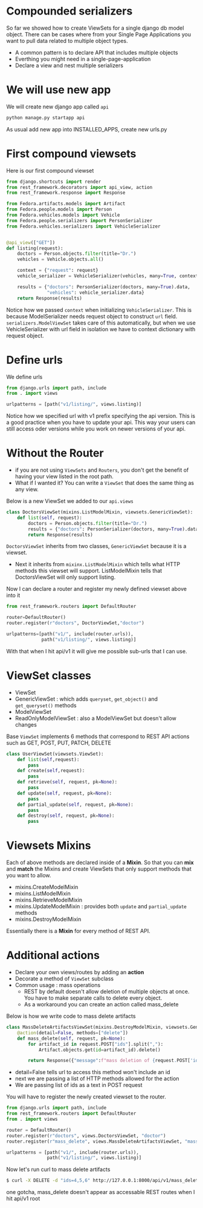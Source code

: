 # Compounded serializers
So far we showed how to create ViewSets for a single django db model object.
There can be cases where from your Single Page Applications you want to pull data related to multiple object types.

- A common pattern is to declare API that includes multiple objects
- Everthing you might need in a single-page-application
- Declare a view and nest multiple serializers

# We will use new app
We will create new django app called ```api```

```bash
python manage.py startapp api
```

As usual add new app into INSTALLED_APPS, create new urls.py

# First compound viewsets

Here is our first compound viewset

```python
from django.shortcuts import render
from rest_framework.decorators import api_view, action
from rest_framework.response import Response

from Fedora.artifacts.models import Artifact
from Fedora.people.models import Person
from Fedora.vehicles.models import Vehicle
from Fedora.people.serializers import PersonSerializer
from Fedora.vehicles.serializers import VehicleSerializer


@api_view(["GET"])
def listing(request):
    doctors = Person.objects.filter(title="Dr.")
    vehicles = Vehicle.objects.all()

    context = {"request": request}
    vehicle_serializer = VehicleSerializer(vehicles, many=True, context=context)

    results = {"doctors": PersonSerializer(doctors, many=True).data,
               "vehicles": vehicle_serializer.data}
    return Response(results)
```

Notice how we passed ```context``` when initializing ```VehicleSerializer```. 
This is because ModelSerializer needs request object to construct ```url``` field.
```serializers.ModelViewSet``` takes care of this automatically, 
but when we use VehicleSerializer with url field in isolation we have to context dictionary with request object.

# Define urls
We define urls

```python
from django.urls import path, include
from . import views

urlpatterns = [path("v1/listing/", views.listing)]
```

Notice how we specified url with v1 prefix specifying the api version.
This is a good practice when you have to update your api.
This way your users can still access oder versions while you work on newer versions of your api.

# Without the Router
- if you are not using ```ViewSets``` and ```Routers```, you don't get the benefit of having your view listed in the root path.
- What if I wanted it? You can write a ```ViewSet``` that does the same thing as any view.

Below is a new ViewSet we added to our ```api.views```

```python
class DoctorsViewSet(mixins.ListModelMixin, viewsets.GenericViewSet):
    def list(self, request):
        doctors = Person.objects.filter(title="Dr.")
        results = {"doctors": PersonSerializer(doctors, many=True).data}
        return Response(results)

```

```DoctorsViewSet``` inherits from two classes, ```GenericViewSet``` because it is a viewset.
- Next it inherits from ```mixinx.ListModelMixin``` which tells what HTTP methods this viewset will support. ListModelMixin tells that DoctorsViewSet will only support listing.

Now I can declare a router and register my newly defined viewset above into it

```python
from rest_framework.routers import DefaultRouter

router=DefaultRouter()
router.register(r"doctors", DoctorViewSet,"doctor")

urlpatterns=[path("v1/", include(router.urls)),
             path("v1/listing/", views.listing)]
```

With that when I hit api/v1 it will give me possible sub-urls that I can use.


# ViewSet classes
- ViewSet
- GenericViewSet : which adds ```queryset```, ```get_object()``` and ```get_queryset()``` methods
- ModelViewSet
- ReadOnlyModelViewSet : also a ModelViewSet but doesn't allow changes

Base ```ViewSet``` implements 6 methods that correspond to REST API actions such as GET, POST, PUT, PATCH, DELETE

```python
class UserViewSet(viewsets.ViewSet):
    def list(self,request):
        pass
    def create(self,request):
        pass
    def retrieve(self, request, pk=None):
        pass
    def update(self, request, pk=None):
        pass
    def partial_update(self, request, pk=None):
        pass
    def destroy(self, request, pk=None):
        pass
```

# Viewsets Mixins
Each of above methods are declared inside of a **Mixin**.
So that you can **mix** and **match** the Mixins and create ViewSets that only support methods that you want to allow.

- mixins.CreateModelMixin
- mixins.ListModelMixin
- mixins.RetrieveModelMixin
- mixins.UpdateModelMixin : provides both ```update``` and ```partial_update``` methods
- mixins.DestroyModelMixin

Essentially there is a **Mixin** for every method of REST API.

# Additional actions
- Declare your own views/routes by adding an **action**
- Decorate a method of ```ViewSet``` subclass
- Common usage : mass operations
  - REST by default doesn't allow deletion of multiple objects at once. You have to make separate calls to delete every object.
  - As a workaround you can create an action called mass_delete

Below is how we write code to mass delete artifacts

```python
class MassDeleteArtifactsViewSet(mixins.DestroyModelMixin, viewsets.GenericViewSet):
    @action(detail=False, methods=["delete"])
    def mass_delete(self, request, pk=None):
        for artifact_id in request.POST["ids"].split(","):
            Artifact.objects.get(id=artifact_id).delete()

        return Response({"message":f"mass deletion of {request.POST['ids']} completed"})
```

- detail=False tells url to access this method won't include an id
- next we are passing a list of HTTP methods allowed for the action
- We are passing list of ids as a text in POST request

You will have to register the newly created viewset to the router.

```python
from django.urls import path, include
from rest_framework.routers import DefaultRouter
from . import views

router = DefaultRouter()
router.register(r"doctors", views.DoctorsViewSet, "doctor")
router.register(r"mass_delete", views.MassDeleteArtifactsViewSet, "mass_delete")

urlpatterns = [path("v1/", include(router.urls)),
               path("v1/listing/", views.listing)]

```

Now let's run curl to mass delete artifacts

```bash
$ curl -X DELETE -d "ids=4,5,6" http://127.0.0.1:8000/api/v1/mass_delete/mass_delete/
```

one gotcha, mass_delete doesn't appear as accessable REST routes when I hit api/v1 root

